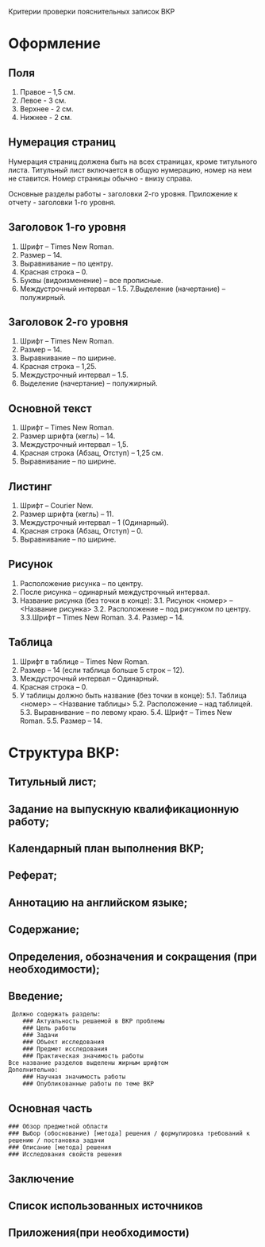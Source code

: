 Критерии проверки пояснительных записок ВКР
# Оформление
## Поля
1. Правое – 1,5 см.
2. Левое - 3 см.
3. Верхнее - 2 см.
4. Нижнее - 2 см.
## Нумерация страниц
Нумерация страниц должена быть на всех страницах, кроме титульного листа. Титульный лист включается в общую нумерацию, номер на нем не ставится. Номер страницы обычно - внизу справа.

Основные разделы работы - заголовки 2-го уровня.
Приложение к отчету - заголовки 1-го уровня.

## Заголовок 1-го уровня
1. Шрифт – Times New Roman.
2. Размер – 14.
3. Выравнивание – по центру.
4. Красная строка – 0.
5. Буквы (видоизменение) – все прописные.
6. Междустрочный интервал – 1.5.
7.Выделение (начертание) – полужирный.

## Заголовок 2-го уровня
1. Шрифт – Times New Roman.
2. Размер – 14.
3. Выравнивание – по ширине.
4. Красная строка – 1,25.
5. Междустрочный интервал – 1.5.
6. Выделение (начертание) – полужирный.

## Основной текст
1. Шрифт – Times New Roman.
2. Размер шрифта (кегль) – 14.
3. Междустрочный интервал – 1,5.
4. Красная строка (Абзац, Отступ) – 1,25 см.
5. Выравнивание – по ширине.

## Листинг
1. Шрифт – Courier New.
2. Размер шрифта (кегль) – 11.
3. Междустрочный интервал – 1 (Одинарный).
4. Красная строка (Абзац, Отступ) – 0.
5. Выравнивание – по ширине.

## Рисунок
1. Расположение рисунка – по центру.
2. После рисунка – одинарный междустрочный интервал.
3. Название рисунка (без точки в конце):
	3.1. Рисунок <номер> – <Название рисунка>
	3.2. Расположение – под рисунком по центру.
	3.3.Шрифт – Times New Roman.
	3.4. Размер – 14.

## Таблица
1. Шрифт в таблице – Times New Roman.
2. Размер – 14 (если таблица больше 5 строк – 12).
3. Междустрочный интервал – Одинарный.
4. Красная строка – 0.
5. У таблицы должно быть название (без точки в конце):
	5.1. Таблица <номер> – <Название таблицы>
	5.2. Расположение – над таблицей.
	5.3. Выравнивание – по левому краю.
	5.4. Шрифт – Times New Roman.
	5.5. Размер – 14.
	
# Структура ВКР:
 ## Титульный лист;
 ## Задание на выпускную квалификационную работу;
 ## Календарный план выполнения ВКР;
 ## Реферат;
 ## Аннотацию на английском языке;
 ## Содержание;
 ## Определения, обозначения и сокращения (при необходимости);
 ## Введение;
	 Должно содержать разделы:
		### Актуальность решаемой в ВКР проблемы
		### Цель работы
		### Задачи
		### Объект исследования
		### Предмет исследования
		### Практическая значимость работы
	Все название разделов выделены жирным шрифтом
	Дополнительно:
		### Научная значимость работы
		### Опубликованные работы по теме ВКР
 ## Основная часть
	### Обзор предметной области
	### Выбор (обоснование) [метода] решения / формулировка требований к решению / постановка задачи
	### Описание [метода] решения
	### Исследования свойств решения
	
 ## Заключение
 ## Список использованных источников
 ## Приложения(при необходимости)